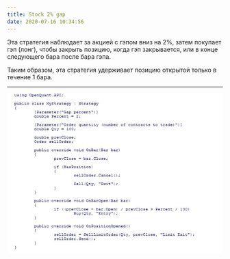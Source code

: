 ```yaml
---
title: Stock 2% gap
date: 2020-07-16 10:34:56
---
```


Эта стратегия наблюдает за акцией с гэпом вниз на 2%, затем покупает гэп (лонг), чтобы закрыть позицию, когда гэп закрывается,
или в конце следующего бара после бара гэпа.

Таким образом, эта стратегия удерживает позицию открытой только в течение 1 бара.

---

<img src="https://raw.githubusercontent.com/Ragve-hub/scribble/gh-pages/images/stock2gap.jpg" alt="2">
